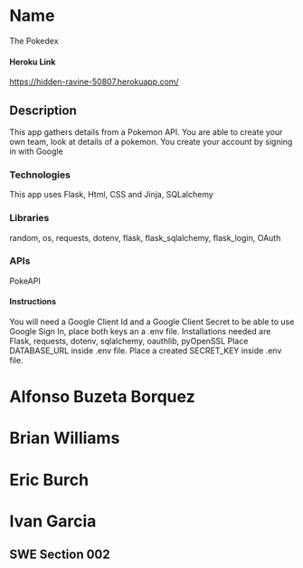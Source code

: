 # Name
The Pokedex

#### Heroku Link
https://hidden-ravine-50807.herokuapp.com/

## Description
This app gathers details from a Pokemon API. You are able to create your own team, look at details of a pokemon. You create your account by signing in with Google

### Technologies
This app uses Flask, Html, CSS and Jinja, SQLalchemy

### Libraries
random, os, requests, dotenv, flask, flask_sqlalchemy, flask_login, OAuth

### APIs
PokeAPI

#### Instructions
You will need a Google Client Id and a Google Client Secret to be able to use Google Sign In, place both keys an a .env file.
Installations needed are Flask, requests, dotenv, sqlalchemy, oauthlib, pyOpenSSL
Place DATABASE_URL inside .env file.
Place a created SECRET_KEY inside .env file.




# Alfonso Buzeta Borquez
# Brian Williams
# Eric Burch
# Ivan Garcia
## SWE Section 002
